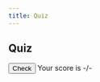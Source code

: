 ```yaml
---
title: Quiz
---
```


<!--Honestly I have no idea what build_revision is, you might just have to delete it if it's causing problems-->
<link href="{{ '/quiz/?v=' | append: site.github.build_revision | relative_url }}">

<h2>Quiz</h2>
<ul class="quiz" id="quiz">

</ul>
<button class="score-questions" onclick="returnScore()" id="check">Check</button>
<span id="results" class="results">Your score is -/-</span>

<script>

    const question_answer_map = new Map();
    var question_count = 0;

    var currentUrl = window.location.href;
    let url = new URL(currentUrl);
    let urlParams = new URLSearchParams(url.search);
    var name = parseString(urlParams.get("name"));

    function create_questions(set) {
        

        url = "https://abopsc-backend.dontntntnt.de/api/problem/getProblemSetMC";

        const body = {
            method : "POST",
            headers : {
                "Content-Type" : "application/json"
            },
            credentials : "include",
            body: JSON.stringify({name : name})
        }

        fetch(url, body).then(data => data.json()).then(data => {
            problem_set_data = data;
            var questionNumber = 0;
            Object.keys(data).forEach(q => {
                const container = Document.createElement("li");
                const questionElem = Document.createElement("h4");
                questionElem.innerHTML = q;
                questionElem.id = "q" + questionNumber;
                container.appendChild(questionElem);

                const choices = document.createElement("ul");
                choices.classList = "choices";

                // Add answer choices to each question
                Object.keys(data.get(q)).forEach(r => {
                    const li = document.createElement("li");
                    const label = document.createElement("label");
                    const input = document.createElement("input");
                    input.type = "radio";
                    input.name = "question" + questionNumber;
                    const span = document.createElement("span");
                    span.innerHTML = r;
                    label.appendChild(input);
                    label.appendChild()
                    li.appendChild(label);
                    choices.appendChild(li);

                    // Store answers
                    if (data.get(q).get(r)) {
                        question_answer_map.set(q, r);
                    }
                })

                container.appendChild(choices);

                document.getElementById("quiz").appendChild(container);

                questionNumber++;
                question_count++;
            })
        });

        // Passes in name of radio set and question, returns boolean
        function checkQuestion(question, radioName) {
            var radios = document.getElementsByName(radioName);
            var correctness = undefined;
            for (var y = 0; y < radios.length; y++) {
                radios[y].disabled = true;
                if (radios[y].checked) correctness = question_answer_map.get(question) == radios[y].innerHTML;
            }
            return correctness;
        }

        function getScore() {
            document.getElementById("check").disabled = true;
            var score = 0;
            for (var i = 0; i < question_count; i++) {
                if (checkQuestion(Document.getElementById("q" + i).innerHTML, "question" + i)) {
                    score++;
                } else {
                    document.getElementById("q" + i).style.color = "red";
                }
            }
            return score;
        }

        // REMEMBER TO GET USER EMAIL AND PASSWORD
        function returnScore() {
            var score = getScore();
            document.getElementById("results").innerHTML = "Your score is " + score + "/" + question_count;

            /* This fetch should be used to send scores
            fetch()
            */
        }
    }
</script>